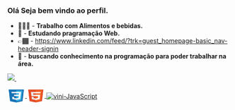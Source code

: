 ### Olá Seja bem vindo ao perfil.


- 👨🏾‍🍳 - **Trabalho com Alimentos e bebidas.**
- 📌 - **Estudando pragramação Web.**
- 👉🏾 - https://www.linkedin.com/feed/?trk=guest_homepage-basic_nav-header-signin
- 📖 - **buscando conhecimento na programação para poder trabalhar na área.**

<div>
  <a href="https://github.com/FelipeMaresias">
  <img height="180em" src="https://github-readme-stats.vercel.app/api?username=FelipeMaresias&show_icons=true&theme=blue-green&include_all_commits=true&count_private=true"/>
  <img heigth="130em" src"https://github-readme-stats.verel.app/api/top-langs/?username=FelipeMaresias&layout=compact&langs_count=7&theme=blue-green"/>
  </div>  
  
  <div style="display: inline_block"><br>
   <img align="center" alt="Felipemaresias" height="30" width="40" src="https://raw.githubusercontent.com/devicons/devicon/master/icons/css3/css3-original.svg">
   <img align="center" alt="felipemaresias" height="30" width="40" src="https://raw.githubusercontent.com/devicons/devicon/master/icons/html5/html5-original.svg">
   <img align="center" alt="vini-JavaScript" height="30" width="40"src="https://icon-library.com/images/javascript-icon-png/javascript-icon-png-23.jpg">
    

    
